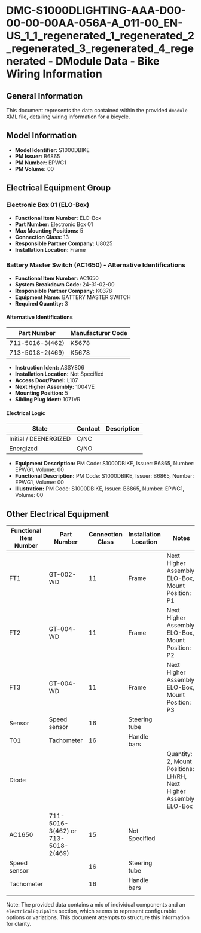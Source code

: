 # DMC-S1000DLIGHTING-AAA-D00-00-00-00AA-056A-A_011-00_EN-US_1_1_regenerated_1_regenerated_2_regenerated_3_regenerated_4_regenerated - DModule Data - Bike Wiring Information

## General Information

This document represents the data contained within the provided `dmodule` XML file, detailing wiring information for a bicycle.

## Model Information

*   **Model Identifier:** S1000DBIKE
*   **PM Issuer:** B6865
*   **PM Number:** EPWG1
*   **PM Volume:** 00

## Electrical Equipment Group

### Electronic Box 01 (ELO-Box)

*   **Functional Item Number:** ELO-Box
*   **Part Number:** Electronic Box 01
*   **Max Mounting Positions:** 5
*   **Connection Class:** 13
*   **Responsible Partner Company:** U8025
*   **Installation Location:** Frame

### Battery Master Switch (AC1650) - Alternative Identifications

*   **Functional Item Number:** AC1650
*   **System Breakdown Code:** 24-31-02-00
*   **Responsible Partner Company:** K0378
*   **Equipment Name:** BATTERY MASTER SWITCH
*   **Required Quantity:** 3

#### Alternative Identifications

| Part Number | Manufacturer Code |
|---|---|
| 711-5016-3(462) | K5678 |
| 713-5018-2(469) | K5678 |

*   **Instruction Ident:** ASSY806
*   **Installation Location:** Not Specified
*   **Access Door/Panel:** L107
*   **Next Higher Assembly:** 1004VE
*   **Mounting Position:** 5
*   **Sibling Plug Ident:** 1071VR

#### Electrical Logic

| State | Contact | Description |
|---|---|---|
| Initial / DEENERGIZED | C/NC |  |
| Energized | C/NO |  |

*   **Equipment Description:** PM Code: S1000DBIKE, Issuer: B6865, Number: EPWG1, Volume: 00
*   **Functional Description:** PM Code: S1000DBIKE, Issuer: B6865, Number: EPWG1, Volume: 00
*   **Illustration:** PM Code: S1000DBIKE, Issuer: B6865, Number: EPWG1, Volume: 00

## Other Electrical Equipment

| Functional Item Number | Part Number | Connection Class | Installation Location | Notes |
|---|---|---|---|---|
| FT1 | GT-002-WD | 11 | Frame | Next Higher Assembly: ELO-Box, Mount Position: P1 |
| FT2 | GT-004-WD | 11 | Frame | Next Higher Assembly: ELO-Box, Mount Position: P2 |
| FT3 | GT-004-WD | 11 | Frame | Next Higher Assembly: ELO-Box, Mount Position: P3 |
| Sensor | Speed sensor | 16 | Steering tube |  |
| T01 | Tachometer | 16 | Handle bars |  |
| Diode |  |  |  | Quantity: 2, Mount Positions: LH/RH, Next Higher Assembly: ELO-Box |
| AC1650 | 711-5016-3(462) or 713-5018-2(469) | 15 | Not Specified |  |
| Speed sensor |  | 16 | Steering tube |  |
| Tachometer |  | 16 | Handle bars |  |
|  |  |  |  |  |

Note: The provided data contains a mix of individual components and an `electricalEquipAlts` section, which seems to represent configurable options or variations. This document attempts to structure this information for clarity.